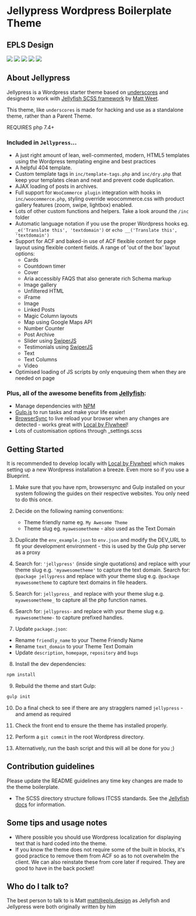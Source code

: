# Jellypress Wordpress Boilerplate Theme

## EPLS Design

<p>
<img src="https://img.shields.io/github/stars/epls-design/ezpz-jellypress.svg?style=flat-square&logo=github"/>
<img src="https://img.shields.io/github/issues/epls-design/ezpz-jellypress.svg?style=flat-square&logo=github"/>
<img src="https://img.shields.io/maintenance/yes/2020.svg?style=flat-square&logo=github"/>
<img src="https://img.shields.io/github/commit-activity/y/epls-design/ezpz-jellypress.svg?style=flat-square&logo=github"/>
<img src="https://img.shields.io/github/last-commit/epls-design/ezpz-jellypress.svg?style=flat-square&logo=github"/>
</p>

## About Jellypress

Jellypress is a Wordpress starter theme based on [underscores](https://github.com/Automattic/_s) and designed to work with [Jellyfish SCSS framework](https://github.com/unofficialmatt/jellyfish) by [Matt Weet](https://github.com/unofficialmatt).

This theme, like `underscores` is made for hacking and use as a standalone theme, rather than a Parent Theme.

REQUIRES php 7.4+

### Included in `Jellypress`...

- A just right amount of lean, well-commented, modern, HTML5 templates using the Wordpress templating engine and best practices
- A helpful 404 template.
- Custom template tags in `inc/template-tags.php` and `inc/dry.php` that keep your templates clean and neat and prevent code duplication.
- AJAX loading of posts in archives.
- Full support for `WooCommerce plugin` integration with hooks in `inc/woocommerce.php`, styling override woocommerce.css with product gallery features (zoom, swipe, lightbox) enabled.
- Lots of other custom functions and helpers. Take a look around the `/inc` folder
- Automatic language notation if you use the proper Wordpress hooks eg. `_e('Translate this', 'textdomain')` or `echo __('Translate this', 'textdomain')`
- Support for ACF and baked-in use of ACF flexible content for page layout using flexible content fields. A range of 'out of the box' layout options:
  - Cards
  - Countdown timer
  - Cover
  - Aria accessibly FAQS that also generate rich Schema markup
  - Image gallery
  - Unfiltered HTML
  - iFrame
  - Image
  - Linked Posts
  - Magic Column layouts
  - Map using Google Maps API
  - Number Counter
  - Post Archive
  - Slider using [SwiperJS](https://swiperjs.com)
  - Testimonials using [SwiperJS](https://swiperjs.com)
  - Text
  - Text Columns
  - Video
- Optimised loading of JS scripts by only enqueuing them when they are needed on page

### Plus, all of the awesome benefits from [Jellyfish](https://unofficialmatt.github.io/jellyfish/):

- Manage dependencies with [NPM](https://www.npmjs.com/)
- [Gulp.js](https://gulpjs.com/) to run tasks and make your life easier!
- [BrowserSync](https://www.browsersync.io/) to live reload your browser when any changes are detected - works great with [Local by Flywheel](https://localbyflywheel.com/)!
- Lots of customisation options through \_settings.scss

## Getting Started

It is recommended to develop locally with [Local by Flywheel](https://localbyflywheel.com/) which makes setting up a new Wordpress installation a breeze. Even more so if you use a Blueprint.

1. Make sure that you have npm, browsersync and Gulp installed on your system following the guides on their respective websites. You only need to do this once.

2. Decide on the following naming conventions:

   - Theme friendly name eg. `My Awesome Theme`
   - Theme slug eg. `myawesometheme` - also used as the Text Domain

3. Duplicate the `env_example.json` to `env.json` and modify the DEV_URL to fit your development environment - this is used by the Gulp php server as a proxy

4. Search for: `'jellypress'` (inside single quotations) and replace with your theme slug e.g. `'myawesometheme'` to capture the text domain. Search for: `@package jellypress` and replace with your theme slug e.g. `@package myawesometheme` to capture text domains in file headers.

5. Search for: `jellypress_` and replace with your theme slug e.g. `myawesometheme_` to capture all the php function names.

6. Search for: `jellypress-` and replace with your theme slug e.g. `myawesometheme-` to capture prefixed handles.

7. Update `package.json`:

- Rename `friendly_name` to your Theme Friendly Name
- Rename `text_domain` to your Theme Text Domain
- Update `description`, `homepage`, `repository` and `bugs`

8. Install the dev dependencies:

```bash
npm install
```

9. Rebuild the theme and start Gulp:

```bash
gulp init
```

10. Do a final check to see if there are any stragglers named `jellypress` - and amend as required

11. Check the front end to ensure the theme has installed properly.

12. Perform a `git commit` in the root Wordpress directory.

13. Alternatively, run the bash script and this will all be done for you ;)

## Contribution guidelines

Please update the README guidelines any time key changes are made to the theme boilerplate.

- The SCSS directory structure follows ITCSS standards. See the [Jellyfish docs](https://github.com/unofficialmatt/jellyfish) for information.

## Some tips and usage notes

- Where possible you should use Wordpress localization for displaying text that is hard coded into the theme.
- If you know the theme does not require some of the built in blocks, it's good practice to remove them from ACF so as to not overwhelm the client. We can also reinstate these from core later if required. They are good to have in the back pocket!

## Who do I talk to?

The best person to talk to is Matt [matt@epls.design](matt@epls.design) as Jellyfish and Jellypress were both originally written by him

